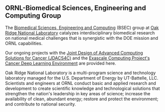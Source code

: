 ## ORNL-Biomedical Sciences, Engineering and Computing Group

The [Biomedical Sciences, Engineering and Computing](https://www.ornl.gov/division/csed/biomedical-sciences) (BSEC) group 
at [Oak Ridge National Laboratory](http://www.ornl.gov) catalyzes interdisciplinary biomedical research on national medical 
challenges that is synergistic with the DOE mission and ORNL capabilities. 

Our ongoing projects with the [Joint Design of Advanced Computing Solutions for Cancer (JDACS4C)](https://ncip.nci.nih.gov/blog/joint-design-advanced-computing-solutions-cancer-jdacs4c-right-collaboration-right-time-accelerate-cancer-research/) and the [Exascale Computing Project's Cancer Deep Learning Environment](https://press3.mcs.anl.gov/candle/) are provided here. 

Oak Ridge National Laboratory is a multi-program science and technology laboratory managed for the U.S. Department of Energy 
by UT-Battelle, LLC. Scientists and engineers at ORNL conduct basic and applied research and development to create scientific 
knowledge and technological solutions that strengthen the nation's leadership in key areas of science; increase the 
availability of clean, abundant energy; restore and protect the environment; and contribute to national security.
